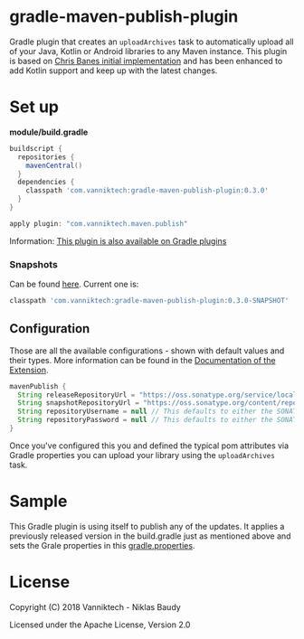# gradle-maven-publish-plugin

Gradle plugin that creates an `uploadArchives` task to automatically upload all of your Java, Kotlin or Android libraries to any Maven instance. This plugin is based on [Chris Banes initial implementation](https://github.com/chrisbanes/gradle-mvn-push) and has been enhanced to add Kotlin support and keep up with the latest changes.

# Set up

**module/build.gradle**

```groovy
buildscript {
  repositories {
    mavenCentral()
  }
  dependencies {
    classpath 'com.vanniktech:gradle-maven-publish-plugin:0.3.0'
  }
}

apply plugin: "com.vanniktech.maven.publish"
```

Information: [This plugin is also available on Gradle plugins](https://plugins.gradle.org/plugin/com.vanniktech.maven.publish)

### Snapshots

Can be found [here](https://oss.sonatype.org/#nexus-search;quick~gradle-maven-publish-plugin). Current one is:

```groovy
classpath 'com.vanniktech:gradle-maven-publish-plugin:0.3.0-SNAPSHOT'
```

## Configuration

Those are all the available configurations - shown with default values and their types. More information can be found in the [Documentation of the Extension](src/test/kotlin/com/vanniktech/maven/publish/MavenPublishPluginExtensionTest.kt).

```groovy
mavenPublish {
  String releaseRepositoryUrl = "https://oss.sonatype.org/service/local/staging/deploy/maven2/"
  String snapshotRepositoryUrl = "https://oss.sonatype.org/content/repositories/snapshots/"
  String repositoryUsername = null // This defaults to either the SONATYPE_NEXUS_USERNAME Gradle property or the system environment variable.
  String repositoryPassword = null // This defaults to either the SONATYPE_NEXUS_PASSWORD Gradle property or the system environment variable.
}
```

Once you've configured this you and defined the typical pom attributes via Gradle properties you can upload your library using the `uploadArchives` task.

# Sample

This Gradle plugin is using itself to publish any of the updates. It applies a previously released version in the build.gradle just as mentioned above and sets the Grale properties in this [gradle.properties](gradle.properties).

# License

Copyright (C) 2018 Vanniktech - Niklas Baudy

Licensed under the Apache License, Version 2.0
